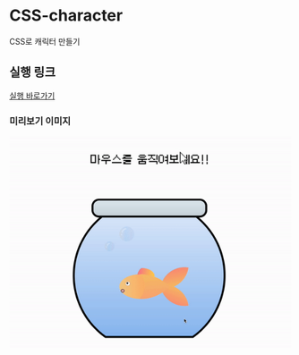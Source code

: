 # CSS-character

CSS로 캐릭터 만들기

## 실행 링크
[실행 바로가기](https://sasha1107.github.io/TIL/projects/CSS-character/)

### 미리보기 이미지

<img src="./img/preview.gif">
